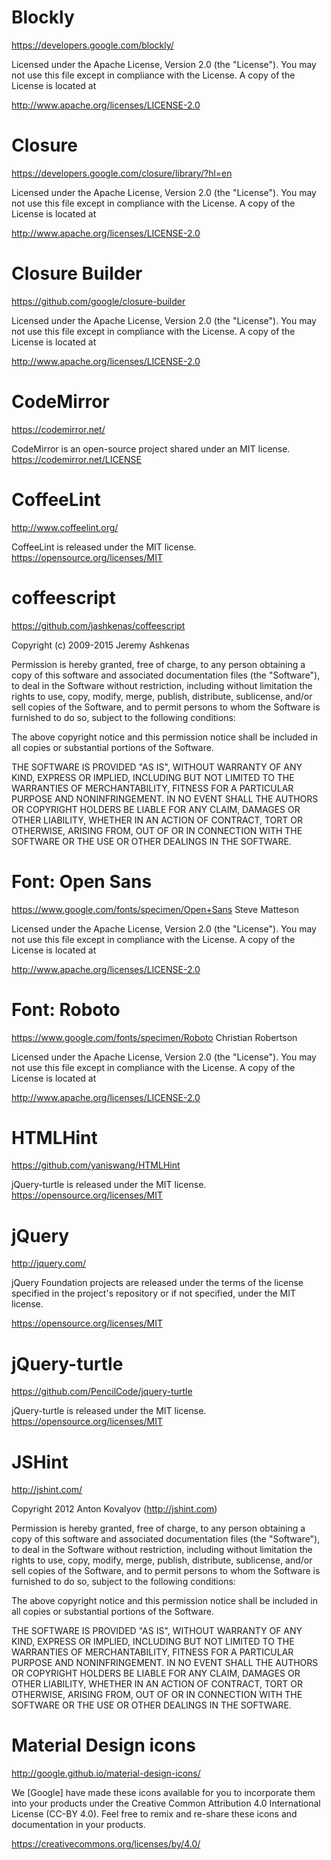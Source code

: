# Blockly
<https://developers.google.com/blockly/>

Licensed under the Apache License, Version 2.0 (the "License").
You may not use this file except in compliance with the License.
A copy of the License is located at

<http://www.apache.org/licenses/LICENSE-2.0>

# Closure
<https://developers.google.com/closure/library/?hl=en>

Licensed under the Apache License, Version 2.0 (the "License").
You may not use this file except in compliance with the License.
A copy of the License is located at

<http://www.apache.org/licenses/LICENSE-2.0>

# Closure Builder
<https://github.com/google/closure-builder>

Licensed under the Apache License, Version 2.0 (the "License").
You may not use this file except in compliance with the License.
A copy of the License is located at

<http://www.apache.org/licenses/LICENSE-2.0>

# CodeMirror
<https://codemirror.net/>

CodeMirror is an open-source project shared under an MIT license.
<https://codemirror.net/LICENSE>

# CoffeeLint
<http://www.coffeelint.org/>

CoffeeLint is released under the MIT license.
<https://opensource.org/licenses/MIT>

# coffeescript
<https://github.com/jashkenas/coffeescript>

Copyright (c) 2009-2015 Jeremy Ashkenas

Permission is hereby granted, free of charge, to any person
obtaining a copy of this software and associated documentation
files (the "Software"), to deal in the Software without
restriction, including without limitation the rights to use,
copy, modify, merge, publish, distribute, sublicense, and/or sell
copies of the Software, and to permit persons to whom the
Software is furnished to do so, subject to the following
conditions:

The above copyright notice and this permission notice shall be
included in all copies or substantial portions of the Software.

THE SOFTWARE IS PROVIDED "AS IS", WITHOUT WARRANTY OF ANY KIND,
EXPRESS OR IMPLIED, INCLUDING BUT NOT LIMITED TO THE WARRANTIES
OF MERCHANTABILITY, FITNESS FOR A PARTICULAR PURPOSE AND
NONINFRINGEMENT. IN NO EVENT SHALL THE AUTHORS OR COPYRIGHT
HOLDERS BE LIABLE FOR ANY CLAIM, DAMAGES OR OTHER LIABILITY,
WHETHER IN AN ACTION OF CONTRACT, TORT OR OTHERWISE, ARISING
FROM, OUT OF OR IN CONNECTION WITH THE SOFTWARE OR THE USE OR
OTHER DEALINGS IN THE SOFTWARE.

# Font: Open Sans
<https://www.google.com/fonts/specimen/Open+Sans>
Steve Matteson

Licensed under the Apache License, Version 2.0 (the "License").
You may not use this file except in compliance with the License.
A copy of the License is located at

<http://www.apache.org/licenses/LICENSE-2.0>

# Font: Roboto
<https://www.google.com/fonts/specimen/Roboto>
Christian Robertson

Licensed under the Apache License, Version 2.0 (the "License").
You may not use this file except in compliance with the License.
A copy of the License is located at

<http://www.apache.org/licenses/LICENSE-2.0>

# HTMLHint
<https://github.com/yaniswang/HTMLHint>

jQuery-turtle is released under the MIT license.
<https://opensource.org/licenses/MIT>

# jQuery
<http://jquery.com/>

jQuery Foundation projects are released under the terms of the license specified in the project's repository or if not specified, under the MIT license.

<https://opensource.org/licenses/MIT>

# jQuery-turtle
<https://github.com/PencilCode/jquery-turtle>

jQuery-turtle is released under the MIT license.
<https://opensource.org/licenses/MIT>

# JSHint
<http://jshint.com/>

Copyright 2012 Anton Kovalyov (http://jshint.com)

Permission is hereby granted, free of charge, to any person obtaining
a copy of this software and associated documentation files (the
"Software"), to deal in the Software without restriction, including
without limitation the rights to use, copy, modify, merge, publish,
distribute, sublicense, and/or sell copies of the Software, and to
permit persons to whom the Software is furnished to do so, subject to
the following conditions:

The above copyright notice and this permission notice shall be
included in all copies or substantial portions of the Software.

THE SOFTWARE IS PROVIDED "AS IS", WITHOUT WARRANTY OF ANY KIND,
EXPRESS OR IMPLIED, INCLUDING BUT NOT LIMITED TO THE WARRANTIES OF
MERCHANTABILITY, FITNESS FOR A PARTICULAR PURPOSE AND
NONINFRINGEMENT. IN NO EVENT SHALL THE AUTHORS OR COPYRIGHT HOLDERS BE
LIABLE FOR ANY CLAIM, DAMAGES OR OTHER LIABILITY, WHETHER IN AN ACTION
OF CONTRACT, TORT OR OTHERWISE, ARISING FROM, OUT OF OR IN CONNECTION
WITH THE SOFTWARE OR THE USE OR OTHER DEALINGS IN THE SOFTWARE.

# Material Design icons
<http://google.github.io/material-design-icons/>

We [Google] have made these icons available for you to incorporate them into your products under the Creative Common Attribution 4.0 International License (CC-BY 4.0). Feel free to remix and re-share these icons and documentation in your products.

<https://creativecommons.org/licenses/by/4.0/>
